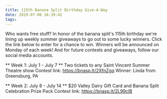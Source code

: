 ```yaml
---
title: 115th Banana Split Birthday Give-A-Way
date: 2019-07-08 16:39:42
tags:
---
```

Who wants free stuff? In honor of the banana split's 115th birthday we're lining up weekly summer giveaways to go out to some lucky winners.<!-- more --> Click the link below to enter for a chance to win. Winners will be announced on Monday of each week! And for future contests and giveaways, follow our social media accounts.


** Week 1: July 1 - July 7 **
Two tickets to any Saint Vincent Summer Theatre show
Contest link: https://bnasp.lt/2XfnZgq
Winner: Linda from Greensburg, PA

** Week 2: July 8 - July 14 **
$20 Valley Dairy Gift Card and Banana Split Celebration Prize Pack
Contest link: https://bnasp.lt/2L99clB
